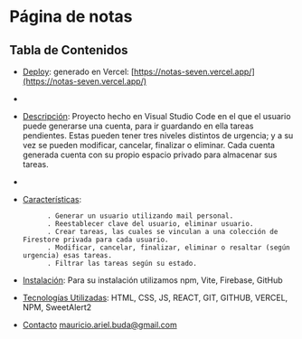 # Página de notas



## Tabla de Contenidos

- [Deploy](#Deploy):  generado en Vercel: [https://notas-seven.vercel.app/](https://notas-seven.vercel.app/)
- 
- [Descripción](#descripción): Proyecto hecho en Visual Studio Code en el que el usuario puede generarse una cuenta, para ir guardando en ella tareas pendientes. Estas pueden tener tres niveles distintos de urgencia; y a su vez se pueden modificar, cancelar, finalizar o eliminar. Cada cuenta generada cuenta con su propio espacio privado para almacenar sus tareas.
- 
- [Características](#características):
  
            . Generar un usuario utilizando mail personal.
            . Reestablecer clave del usuario, eliminar usuario.
            . Crear tareas, las cuales se vinculan a una colección de Firestore privada para cada usuario.
            . Modificar, cancelar, finalizar, eliminar o resaltar (según urgencia) esas tareas.
            . Filtrar las tareas según su estado.
            
- [Instalación](#instalación): Para su instalación utilizamos npm, Vite, Firebase, GitHub
- [Tecnologías Utilizadas](#tecnologías-utilizadas): HTML, CSS, JS, REACT, GIT, GITHUB, VERCEL, NPM, SweetAlert2
- [Contacto](#contacto) mauricio.ariel.buda@gmail.com

